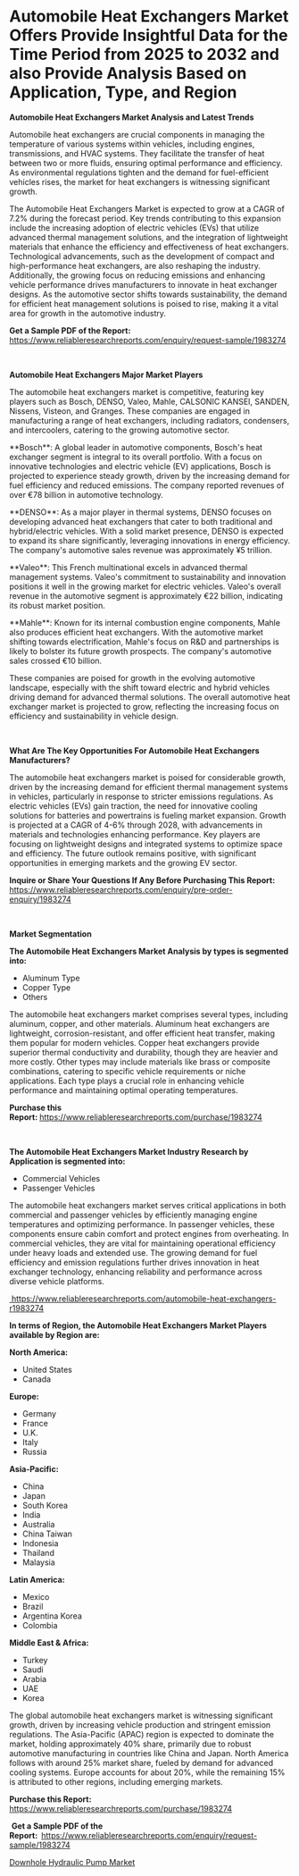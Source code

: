 <p><h1>Automobile Heat Exchangers Market Offers Provide Insightful Data for the Time Period from 2025 to 2032 and also Provide Analysis Based on Application, Type, and Region</h1></p><p><strong>Automobile Heat Exchangers Market Analysis and Latest Trends</strong></p>
<p><p>Automobile heat exchangers are crucial components in managing the temperature of various systems within vehicles, including engines, transmissions, and HVAC systems. They facilitate the transfer of heat between two or more fluids, ensuring optimal performance and efficiency. As environmental regulations tighten and the demand for fuel-efficient vehicles rises, the market for heat exchangers is witnessing significant growth.</p><p>The Automobile Heat Exchangers Market is expected to grow at a CAGR of 7.2% during the forecast period. Key trends contributing to this expansion include the increasing adoption of electric vehicles (EVs) that utilize advanced thermal management solutions, and the integration of lightweight materials that enhance the efficiency and effectiveness of heat exchangers. Technological advancements, such as the development of compact and high-performance heat exchangers, are also reshaping the industry. Additionally, the growing focus on reducing emissions and enhancing vehicle performance drives manufacturers to innovate in heat exchanger designs. As the automotive sector shifts towards sustainability, the demand for efficient heat management solutions is poised to rise, making it a vital area for growth in the automotive industry.</p></p>
<p><strong>Get a Sample PDF of the Report:&nbsp;</strong> <a href="https://www.reliableresearchreports.com/enquiry/request-sample/1983274?utm_campaign=2241&utm_medium=2&utm_source=Github&utm_content=ia&utm_term=02032025&utm_id=automobile-heat-exchangers">https://www.reliableresearchreports.com/enquiry/request-sample/1983274</a></p>
<p>&nbsp;</p>
<p><strong>Automobile Heat Exchangers Major Market Players</strong></p>
<p><p>The automobile heat exchangers market is competitive, featuring key players such as Bosch, DENSO, Valeo, Mahle, CALSONIC KANSEI, SANDEN, Nissens, Visteon, and Granges. These companies are engaged in manufacturing a range of heat exchangers, including radiators, condensers, and intercoolers, catering to the growing automotive sector.</p><p>**Bosch**: A global leader in automotive components, Bosch's heat exchanger segment is integral to its overall portfolio. With a focus on innovative technologies and electric vehicle (EV) applications, Bosch is projected to experience steady growth, driven by the increasing demand for fuel efficiency and reduced emissions. The company reported revenues of over €78 billion in automotive technology.</p><p>**DENSO**: As a major player in thermal systems, DENSO focuses on developing advanced heat exchangers that cater to both traditional and hybrid/electric vehicles. With a solid market presence, DENSO is expected to expand its share significantly, leveraging innovations in energy efficiency. The company's automotive sales revenue was approximately ¥5 trillion.</p><p>**Valeo**: This French multinational excels in advanced thermal management systems. Valeo's commitment to sustainability and innovation positions it well in the growing market for electric vehicles. Valeo's overall revenue in the automotive segment is approximately €22 billion, indicating its robust market position.</p><p>**Mahle**: Known for its internal combustion engine components, Mahle also produces efficient heat exchangers. With the automotive market shifting towards electrification, Mahle's focus on R&D and partnerships is likely to bolster its future growth prospects. The company's automotive sales crossed €10 billion.</p><p>These companies are poised for growth in the evolving automotive landscape, especially with the shift toward electric and hybrid vehicles driving demand for advanced thermal solutions. The overall automotive heat exchanger market is projected to grow, reflecting the increasing focus on efficiency and sustainability in vehicle design.</p></p>
<p>&nbsp;</p>
<p><strong>What Are The Key Opportunities For Automobile Heat Exchangers Manufacturers?</strong></p>
<p><p>The automobile heat exchangers market is poised for considerable growth, driven by the increasing demand for efficient thermal management systems in vehicles, particularly in response to stricter emissions regulations. As electric vehicles (EVs) gain traction, the need for innovative cooling solutions for batteries and powertrains is fueling market expansion. Growth is projected at a CAGR of 4-6% through 2028, with advancements in materials and technologies enhancing performance. Key players are focusing on lightweight designs and integrated systems to optimize space and efficiency. The future outlook remains positive, with significant opportunities in emerging markets and the growing EV sector.</p></p>
<p><strong>Inquire or Share Your Questions If Any Before Purchasing This Report:</strong> <a href="https://www.reliableresearchreports.com/enquiry/pre-order-enquiry/1983274?utm_campaign=2241&utm_medium=2&utm_source=Github&utm_content=ia&utm_term=02032025&utm_id=automobile-heat-exchangers">https://www.reliableresearchreports.com/enquiry/pre-order-enquiry/1983274</a></p>
<p>&nbsp;</p>
<p><strong>Market Segmentation</strong></p>
<p><strong>The Automobile Heat Exchangers Market Analysis by types is segmented into:</strong></p>
<p><ul><li>Aluminum Type</li><li>Copper Type</li><li>Others</li></ul></p>
<p><p>The automobile heat exchangers market comprises several types, including aluminum, copper, and other materials. Aluminum heat exchangers are lightweight, corrosion-resistant, and offer efficient heat transfer, making them popular for modern vehicles. Copper heat exchangers provide superior thermal conductivity and durability, though they are heavier and more costly. Other types may include materials like brass or composite combinations, catering to specific vehicle requirements or niche applications. Each type plays a crucial role in enhancing vehicle performance and maintaining optimal operating temperatures.</p></p>
<p><strong>Purchase this Report:&nbsp;</strong><a href="https://www.reliableresearchreports.com/purchase/1983274?utm_campaign=2241&utm_medium=2&utm_source=Github&utm_content=ia&utm_term=02032025&utm_id=automobile-heat-exchangers">https://www.reliableresearchreports.com/purchase/1983274</a></p>
<p>&nbsp;</p>
<p><strong>The Automobile Heat Exchangers Market Industry Research by Application is segmented into:</strong></p>
<p><ul><li>Commercial Vehicles</li><li>Passenger Vehicles</li></ul></p>
<p><p>The automobile heat exchangers market serves critical applications in both commercial and passenger vehicles by efficiently managing engine temperatures and optimizing performance. In passenger vehicles, these components ensure cabin comfort and protect engines from overheating. In commercial vehicles, they are vital for maintaining operational efficiency under heavy loads and extended use. The growing demand for fuel efficiency and emission regulations further drives innovation in heat exchanger technology, enhancing reliability and performance across diverse vehicle platforms.</p></p>
<p><a href="https://www.reliableresearchreports.com/automobile-heat-exchangers-r1983274?utm_campaign=2241&utm_medium=2&utm_source=Github&utm_content=ia&utm_term=02032025&utm_id=automobile-heat-exchangers">&nbsp;https://www.reliableresearchreports.com/automobile-heat-exchangers-r1983274</a></p>
<p><strong>In terms of Region, the Automobile Heat Exchangers Market Players available by Region are:</strong></p>
<p>
    <p> <strong> North America: </strong>
        <ul>
            <li>United States</li>
            <li>Canada</li>
        </ul>
        </p> 
    <p> <strong> Europe: </strong>
        <ul>
            <li>Germany</li>
            <li>France</li>
            <li>U.K.</li>
            <li>Italy</li>
            <li>Russia</li>
        </ul>
        </p> 
    <p> <strong> Asia-Pacific: </strong>
        <ul>
            <li>China</li>
            <li>Japan</li>
            <li>South Korea</li>
            <li>India</li>
            <li>Australia</li>
            <li>China Taiwan</li>
            <li>Indonesia</li>
            <li>Thailand</li>
            <li>Malaysia</li>
        </ul>
        </p> 
    <p> <strong> Latin America: </strong>
        <ul>
            <li>Mexico</li>
            <li>Brazil</li>
            <li>Argentina Korea</li>
            <li>Colombia</li>
        </ul>
        </p> 
    <p> <strong> Middle East & Africa: </strong>
        <ul>
            <li>Turkey</li>
            <li>Saudi</li>
            <li>Arabia</li>
            <li>UAE</li>
            <li>Korea</li>
        </ul>
    </p>
    </p>
<p><p>The global automobile heat exchangers market is witnessing significant growth, driven by increasing vehicle production and stringent emission regulations. The Asia-Pacific (APAC) region is expected to dominate the market, holding approximately 40% share, primarily due to robust automotive manufacturing in countries like China and Japan. North America follows with around 25% market share, fueled by demand for advanced cooling systems. Europe accounts for about 20%, while the remaining 15% is attributed to other regions, including emerging markets.</p></p>
<p><strong>Purchase this Report: </strong><a href="https://www.reliableresearchreports.com/purchase/1983274?utm_campaign=2241&utm_medium=2&utm_source=Github&utm_content=ia&utm_term=02032025&utm_id=automobile-heat-exchangers">https://www.reliableresearchreports.com/purchase/1983274</a></p>
<p>&nbsp;<strong>Get a Sample PDF of the Report:&nbsp;&nbsp;</strong><a href="https://www.reliableresearchreports.com/enquiry/request-sample/1983274?utm_campaign=2241&utm_medium=2&utm_source=Github&utm_content=ia&utm_term=02032025&utm_id=automobile-heat-exchangers">https://www.reliableresearchreports.com/enquiry/request-sample/1983274</a></p>
<p><strong></strong></p>
<p><p><a href="https://github.com/GenaGaines34/Market-Research-Report-List-1/blob/main/downhole-hydraulic-pump-market.md?utm_campaign=2241&utm_medium=2&utm_source=Github&utm_content=ia&utm_term=02032025&utm_id=automobile-heat-exchangers">Downhole Hydraulic Pump Market</a></p></p>